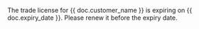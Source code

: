 The trade license for {{ doc.customer_name }} is expiring on {{ doc.expiry_date }}. Please renew it before the expiry date.